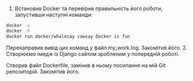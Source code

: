 1. Встановив Docker та перевірив правильність його роботи, запустивши наступні команди:
```bash
docker -v
docker -h
docker run docker/whalesay cowsay Docker is fun
```
Перенаправив вивід цих команд у файл my_work.log. Закомітив його.
2. Створюємо імедж із Django сайтом зробленим у попередній роботі.

   Створив файл Dockerfile, замінив в ньому посилання на мій Git репозиторій. Закомітив його.

